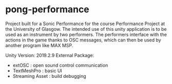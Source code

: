 # pong-performance

Project built for a Sonic Performance for the course Performance Project at the University of Glasgow.
The intended use of this unity application is to be used as an instrument by two performers.
The performers interface with the actions in the game thanks to OSC messages, which can then be used by another program like MAX MSP.

Unity Version: 2019.2.9
External Package: 
 * extOSC : open sound control communication
 * TextMeshPro : basic UI
 * Streaming Asset : build debugging
